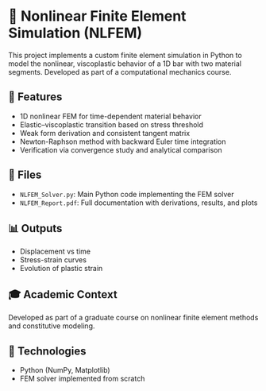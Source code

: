 # 🧮 Nonlinear Finite Element Simulation (NLFEM)

This project implements a custom finite element simulation in Python to model the nonlinear, viscoplastic behavior of a 1D bar with two material segments. Developed as part of a computational mechanics course.

## 📌 Features
- 1D nonlinear FEM for time-dependent material behavior
- Elastic–viscoplastic transition based on stress threshold
- Weak form derivation and consistent tangent matrix
- Newton-Raphson method with backward Euler time integration
- Verification via convergence study and analytical comparison

## 🧾 Files
- `NLFEM_Solver.py`: Main Python code implementing the FEM solver
- `NLFEM_Report.pdf`: Full documentation with derivations, results, and plots

## 📊 Outputs
- Displacement vs time
- Stress-strain curves
- Evolution of plastic strain

## 🎓 Academic Context
Developed as part of a graduate course on nonlinear finite element methods and constitutive modeling.

## 🔧 Technologies
- Python (NumPy, Matplotlib)
- FEM solver implemented from scratch
